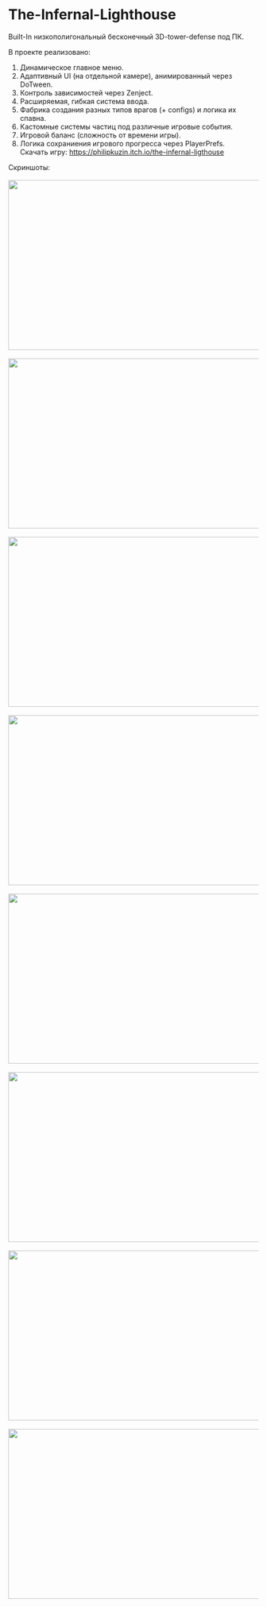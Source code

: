 # The-Infernal-Lighthouse

Built-In низкополигональный бесконечный 3D-tower-defense под ПК. <br />

В проекте реализовано: <br />
1) Динамическое главное меню. <br />
2) Адаптивный UI (на отдельной камере), анимированный через DoTween. <br />
3) Контроль зависимостей через Zenject. <br />
4) Расширяемая, гибкая система ввода. <br />
5) Фабрика создания разных типов врагов (+ configs) и логика их спавна. <br />
6) Кастомные системы частиц под различные игровые события. <br />
7) Игровой баланс (сложность от времени игры). <br />
8) Логика сохраниения игрового прогресса через PlayerPrefs. <br />
Скачать игру: https://philipkuzin.itch.io/the-infernal-ligthouse

Скриншоты:
<br />
<br />
<img src="https://github.com/user-attachments/assets/b48f2489-229f-43f6-b688-90b2ee99cb9a" alt="" width="612" height="342">
<br />
<br />
<img src="https://github.com/user-attachments/assets/66418226-2fff-4514-9010-538ec6e30f57" alt="" width="612" height="342">
<br />
<br />
<img src="https://github.com/user-attachments/assets/770194aa-55a7-4c76-8ea9-7f32d31f38b1" alt="" width="612" height="342">
<br />
<br />
<img src="https://github.com/user-attachments/assets/fa241860-572b-423c-bee4-0991c6c2817e" alt="" width="612" height="342">
<br />
<br />
<img src="https://github.com/user-attachments/assets/f436f28f-1386-4466-b92f-e31b4885c992" alt="" width="612" height="342">
<br />
<br />
<img src="https://github.com/user-attachments/assets/41b440f1-7c4f-429e-acc5-07dfcdc536cd" alt="" width="612" height="342">
<br />
<br />
<img src="https://github.com/user-attachments/assets/0d389d8c-0851-4ead-ba8a-4d22393c8c3b" alt="" width="612" height="342">
<br />
<br />
<img src="https://github.com/user-attachments/assets/0e0897c7-9dd0-4a1e-bc5e-28595d7770d6" alt="" width="612" height="342">
